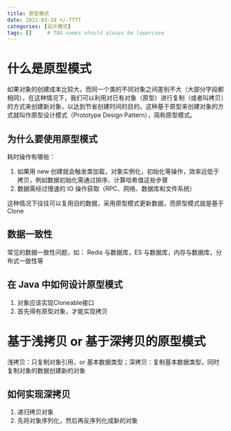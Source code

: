```yaml
---
title: 原型模式
date: 2022-03-18 +/-TTTT
categories: [设计模式]
tags: []     # TAG names should always be lowercase
---
```


# 什么是原型模式
如果对象的创建成本比较大，而同一个类的不同对象之间差别不大（大部分字段都相同），在这种情况下，我们可以利用对已有对象（原型）进行复制（或者叫拷贝）的方式来创建新对象，以达到节省创建时间的目的。这种基于原型来创建对象的方式就叫作原型设计模式（Prototype Design Pattern），简称原型模式。


## 为什么要使用原型模式

耗时操作有哪些：

1. 如果用 new 创建就会触发类加载，对象实例化，初始化等操作，效率远低于拷贝，例如数据初始化需通过排序、计算哈希值这些步骤
2. 数据需经过慢速的 IO 操作获取（RPC、网络、数据库和文件系统）

这种情况下往往可以复用旧的数据，采用原型模式更新数据，而原型模式就是基于 Clone

## 数据一致性

常见的数据一致性问题，如： Redis 与数据库，ES 与数据库，内存与数据库，分布式一致性等

## 在 Java 中如何设计原型模式
1. 对象应该实现Cloneable接口
2. 首先得有原型对象，才能实现拷贝

# 基于浅拷贝 or 基于深拷贝的原型模式
浅拷贝：只复制对象引用，or 基本数据类型；深拷贝：复制基本数据类型，同时复制对象的数据创建新的对象

## 如何实现深拷贝
1. 递归拷贝对象
2. 先将对象序列化，然后再反序列化成新的对象